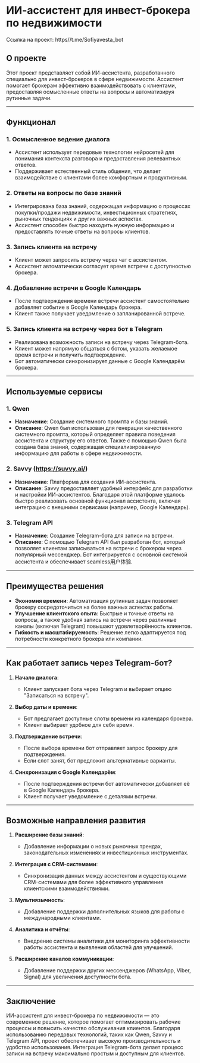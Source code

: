 # ИИ-ассистент для инвест-брокера по недвижимости

Ссылка на проект: https//t.me/Sofiyavesta_bot

## О проекте

Этот проект представляет собой ИИ-ассистента, разработанного специально для инвест-брокеров в сфере недвижимости. Ассистент помогает брокерам эффективно взаимодействовать с клиентами, предоставляя осмысленные ответы на вопросы и автоматизируя рутинные задачи.

---

## Функционал

### 1. **Осмысленное ведение диалога**
   - Ассистент использует передовые технологии нейросетей для понимания контекста разговора и предоставления релевантных ответов.
   - Поддерживает естественный стиль общения, что делает взаимодействие с клиентами более комфортным и продуктивным.

### 2. **Ответы на вопросы по базе знаний**
   - Интегрирована база знаний, содержащая информацию о процессах покупки/продажи недвижимости, инвестиционных стратегиях, рыночных тенденциях и других важных аспектах.
   - Ассистент способен быстро находить нужную информацию и предоставлять точные ответы на вопросы клиентов.

### 3. **Запись клиента на встречу**
   - Клиент может запросить встречу через чат с ассистентом.
   - Ассистент автоматически согласует время встречи с доступностью брокера.

### 4. **Добавление встречи в Google Календарь**
   - После подтверждения времени встречи ассистент самостоятельно добавляет событие в Google Календарь брокера.
   - Клиент также получает уведомление о запланированной встрече.

### 5. **Запись клиента на встречу через бот в Telegram**
   - Реализована возможность записи на встречу через Telegram-бота.
   - Клиент может напрямую общаться с ботом, указать желаемое время встречи и получить подтверждение.
   - Бот автоматически синхронизирует данные с Google Календарём брокера.

---

## Используемые сервисы

### 1. **Qwen**
   - **Назначение**: Создание системного промпта и базы знаний.
   - **Описание**: Qwen был использован для генерации качественного системного промпта, который определяет правила поведения ассистента и структуру его ответов. Также с помощью Qwen была создана база знаний, содержащая специализированную информацию для работы в сфере недвижимости.

### 2. **Savvy (https://suvvy.ai/)**
   - **Назначение**: Платформа для создания ИИ-ассистента.
   - **Описание**: Savvy предоставляет удобный интерфейс для разработки и настройки ИИ-ассистентов. Благодаря этой платформе удалось быстро реализовать основной функционал ассистента, включая интеграцию с внешними сервисами (например, Google Календарь).

### 3. **Telegram API**
   - **Назначение**: Создание Telegram-бота для записи на встречи.
   - **Описание**: С помощью Telegram API был разработан бот, который позволяет клиентам записываться на встречи с брокером через популярный мессенджер. Бот интегрируется с основной системой ассистента и обеспечивает seamless用户体验.

---

## Преимущества решения

- **Экономия времени**: Автоматизация рутинных задач позволяет брокеру сосредоточиться на более важных аспектах работы.
- **Улучшение клиентского опыта**: Быстрые и точные ответы на вопросы, а также удобная запись на встречи через различные каналы (включая Telegram) повышают удовлетворённость клиентов.
- **Гибкость и масштабируемость**: Решение легко адаптируется под потребности конкретного брокера или компании.

---

## Как работает запись через Telegram-бот?

1. **Начало диалога**:
   - Клиент запускает бота через Telegram и выбирает опцию "Записаться на встречу".

2. **Выбор даты и времени**:
   - Бот предлагает доступные слоты времени из календаря брокера.
   - Клиент выбирает удобное для себя время.

3. **Подтверждение встречи**:
   - После выбора времени бот отправляет запрос брокеру для подтверждения.
   - Если слот занят, бот предложит альтернативные варианты.

4. **Синхронизация с Google Календарём**:
   - После подтверждения встречи бот автоматически добавляет её в Google Календарь брокера.
   - Клиент получает уведомление с деталями встречи.

---

## Возможные направления развития

1. **Расширение базы знаний**:
   - Добавление информации о новых рыночных трендах, законодательных изменениях и инвестиционных инструментах.

2. **Интеграция с CRM-системами**:
   - Синхронизация данных между ассистентом и существующими CRM-системами для более эффективного управления клиентскими взаимодействиями.

3. **Мультиязычность**:
   - Добавление поддержки дополнительных языков для работы с международными клиентами.

4. **Аналитика и отчёты**:
   - Внедрение системы аналитики для мониторинга эффективности работы ассистента и выявления областей для улучшений.

5. **Расширение каналов коммуникации**:
   - Добавление поддержки других мессенджеров (WhatsApp, Viber, Signal) для увеличения доступности бота.

---

## Заключение

ИИ-ассистент для инвест-брокера по недвижимости — это современное решение, которое помогает оптимизировать рабочие процессы и повысить качество обслуживания клиентов. Благодаря использованию передовых технологий, таких как Qwen, Savvy и Telegram API, проект обеспечивает высокую производительность и удобство использования. Интеграция Telegram-бота делает процесс записи на встречу максимально простым и доступным для клиентов.
